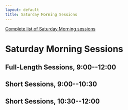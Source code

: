 ```yaml
---
layout: default
title: Saturday Morning Sessions
---
```


[Complete list of Saturday Morning sessions](complete.html)

# Saturday Morning Sessions

## Full-Length Sessions, 9:00--12:00

## Short Sessions, 9:00--10:30

## Short Sessions, 10:30--12:00
